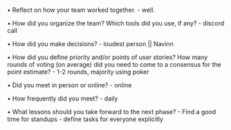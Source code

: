 • Reflect on how your team worked together. 
    - well.

• How did you organize the team? Which tools did you use, if any? 
    - discord call

• How did you make decisions? 
    - loudest person || Navinn

• How did you define priority and/or points of user stories? How many rounds of voting (on average) did you need to come to a consensus for the point estimate? 
    - 1-2 rounds, majority using poker

• Did you meet in person or online? 
    - online

• How frequently did you meet? 
    - daily

• What lessons should you take forward to the next phase?
    - Find a good time for standups
    - define tasks for everyone explicitly

